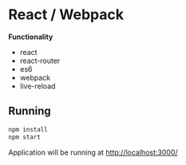 # React / Webpack

**Functionality**

* react
* react-router 
* es6
* webpack
* live-reload

## Running

````bash
npm install
npm start
````

Application will be running at [http://localhost:3000/](http://localhost:3000/)
